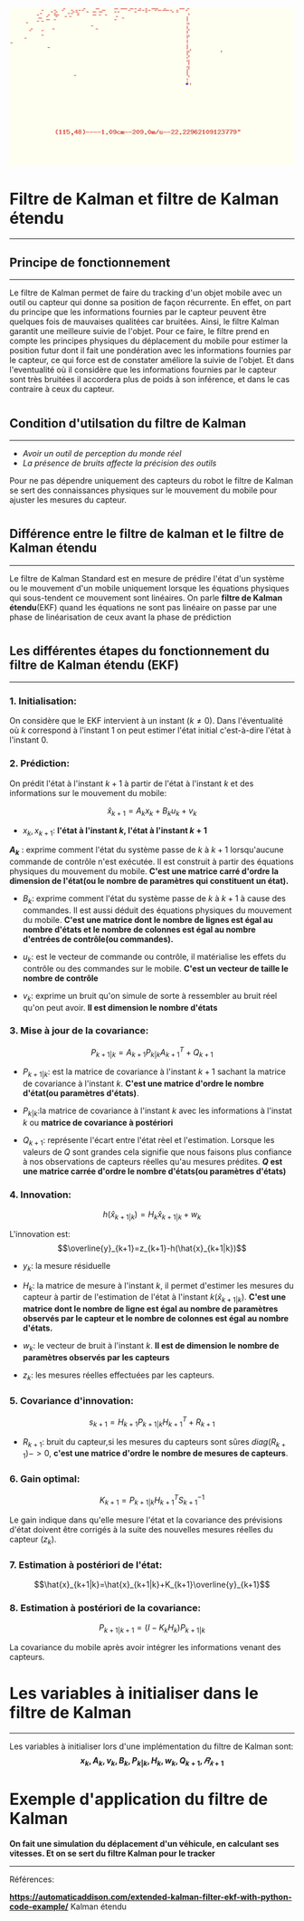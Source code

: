 

![kalman_illustration.jpg](./images/kalman_illustration.jpg)



# <h1> <strong> Filtre de Kalman et filtre de Kalman étendu</strong> </h1>



---

<h2> Principe de fonctionnement</h2>

---

<p>Le filtre de Kalman permet de faire du tracking d'un objet mobile avec un outil ou capteur qui donne sa position de façon récurrente. En effet, on part du principe que les informations fournies par le capteur peuvent être quelques fois de mauvaises qualitées car bruitées. Ainsi, le filtre Kalman garantit une meilleure suivie de l'objet. Pour ce faire, le filtre prend en compte les principes physiques du déplacement du mobile pour estimer la position futur dont il fait une pondération avec les informations fournies par le capteur, ce qui force est de constater améliore la suivie de l'objet. Et dans l'eventualité où il considère que les informations fournies par le capteur sont très bruitées il accordera plus de poids à son inférence, et dans le cas contraire à ceux du capteur.</p>

# <h2> Condition d'utilsation du filtre de Kalman</h2>

---

<p>

<ul>
    <li> <em>Avoir un outil de perception du monde réel</em> </li>
    <li> <em>La présence de bruits affecte la précision des outils </em> </li>
</ul>
 Pour ne pas dépendre uniquement des capteurs du robot le filtre de Kalman se sert des connaissances physiques sur le mouvement du mobile pour ajuster les mesures du capteur.
</p>

# <h2> Différence entre le filtre de kalman et <strong>le filtre de Kalman étendu </strong> </h2>

---

<p>Le filtre de Kalman Standard est en mesure de prédire l'état d'un système ou le mouvement d'un mobile uniquement lorsque les équations physiques qui sous-tendent ce mouvement sont linéaires. On parle <strong> filtre de Kalman étendu</strong>(EKF) quand les équations ne sont pas linéaire on passe par une phase  de linéarisation de ceux avant la phase de prédiction </p>

# <h2> Les différentes étapes du fonctionnement du filtre de Kalman étendu (EKF)</h2>

----

### 1. **Initialisation**:
    
   On considère que le EKF intervient à un instant $(k \ne 0)$. Dans l'éventualité où $k$ correspond à l'instant 1 on peut estimer l'état initial c'est-à-dire l'état à l'instant 0.
    

 


### 2. **Prédiction**:

  On prédit l'état à l'instant $k+1$ à partir de l'état à l'instant $k$ et des informations sur le mouvement du mobile: 
  
  $$\hat{x}_{k+1}= A_{k}x_{k}+B_{k}u_{k}+v_{k}$$
   
   
   * $x_{k},x_{k+1}$: **l'état à l'instant $k$, l'état à l'instant $k+1$**
   
   **$A_{k}$** : exprime comment l'état du système passe de $k$ à $k+1$ lorsqu'aucune commande de contrôle n'est
     exécutée. Il est construit à partir des équations physiques du mouvement du mobile. **C'est une matrice carré
     d'ordre la dimension de l'état(ou le nombre de paramètres qui constituent un état).**
   
   * $B_{k}$: exprime comment l'état du système passe de $k$ à $k+1$ à cause des commandes. Il est aussi déduit des équations physiques du mouvement du mobile. **C'est une matrice dont le nombre de lignes est égal au nombre d'états et le nombre de colonnes est égal au nombre d'entrées de contrôle(ou commandes).**
   
   * $u_{k}$: est le vecteur de commande ou contrôle, il matérialise les effets du contrôle ou des commandes sur le mobile. **C'est un vecteur de taille le nombre de contrôle**
   
   * $v_{k}$: exprime un bruit qu'on simule de sorte à ressembler au bruit réel qu'on peut avoir. **Il est dimension le nombre d'états**

### 3. **Mise à jour de la covariance**: 

   $$P_{k+1|k}=A_{k+1}P_{k|k}A^{T}_{k+1}+Q_{k+1}$$

   * $P_{k+1|k}$: est la matrice de covariance à l'instant $k+1$ sachant la matrice de covariance à l'instant $k$. **C'est une matrice d'ordre le nombre d'état(ou paramètres d'états)**.
   
   * $P_{k|k}$:la matrice de covariance à l'instant $k$ avec les informations à l'instat $k$ ou **matrice de covariance à postériori**
   
   * $Q_{k+1}$: représente l'écart entre l'état rèel et l'estimation. Lorsque les valeurs de $Q$ sont grandes cela signifie que nous faisons plus confiance à nos observations de capteurs réelles qu'au mesures prédites. **$Q$ est une matrice carrée d'ordre le nombre d'états(ou paramètres d'états)**

### 4. **Innovation**:

$$h(\hat{x}_{k+1|k})=H_k\hat{x}_{k+1|k}+w_k$$

L'innovation est: $$\overline{y}_{k+1}=z_{k+1}-h(\hat{x}_{k+1|k})$$

* $y_{k}$: la mesure résiduelle

* $H_k$: la matrice de mesure à l'instant $k$, il permet d'estimer les mesures du capteur à partir de l'estimation de l'état à l'instant $k$($\hat{x}_{k+1|k}$). **C'est une matrice dont le nombre de ligne est égal au nombre de paramètres observés par le capteur et le nombre de colonnes est égal au nombre d'états.**

* $w_k$: le vecteur de bruit à l'instant $k$. **Il est de dimension le nombre de paramètres observés par les capteurs**

* $z_k$: les mesures réelles  effectuées par les capteurs.

### 5. **Covariance d'innovation**:

$$s_{k+1}=H_{k+1}P_{k+1|k}H^{T}_{k+1}+R_{k+1}$$ 

* $R_{k+1}$: bruit du capteur,si les mesures du capteurs sont sûres $diag(R_{k+1})->0$, **c'est une matrice d'ordre le nombre de mesures de capteurs**. 

### 6. **Gain optimal**:

$$K_{k+1}=P_{k+1|k}H^{T}_{k+1}S^{-1}_{k+1}$$

Le gain indique dans qu'elle mesure l'état et la covariance des prévisions d'état doivent être corrigés à la suite des nouvelles mesures réelles du capteur ($z_k$).

### 7. **Estimation à postériori de l'état**:

$$\hat{x}_{k+1|k}=\hat{x}_{k+1|k}+K_{k+1}\overline{y}_{k+1}$$



### 8. **Estimation à postériori de la covariance**:

$$P_{k+1|k+1}=(I-K_{k}H_{k})P_{k+1|k}$$

La covariance du mobile après avoir intégrer les informations venant des capteurs.


# **Les variables à initialiser dans le filtre de Kalman**

---

Les variables à initialiser lors d'une implémentation du filtre de Kalman sont:  **$$x_{k}, A_{k}, v_{k}, B_{k}, P_{k|k}, H_k,  w_k, Q_{k+1} ,𝑅_{𝑘+1}$$**

# **Exemple d'application du filtre de Kalman**

**On fait une simulation du déplacement d'un véhicule, en calculant ses vitesses. Et on se sert du filtre Kalman pour le tracker**

---

Références:

**https://automaticaddison.com/extended-kalman-filter-ekf-with-python-code-example/** Kalman étendu


